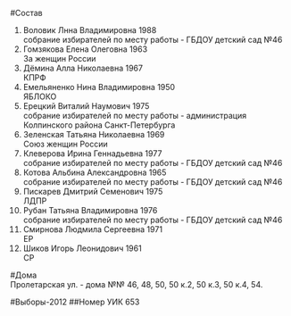 #Состав
1. Воловик Лнна Владимировна 1988   
    собрание избирателей по месту работы - ГБДОУ детский сад №46
2. Гомзякова Елена Олеговна 1963   
    За женщин России
3. Дёмина Алла Николаевна 1967   
    КПРФ
4. Емельяненко Нина Владимировна 1950   
    ЯБЛОКО
5. Ерецкий Виталий Наумович 1975   
    собрание избирателей по месту работы - администрация Колпинского района Санкт-Петербурга
6. Зеленская Татьяна Николаевна 1969   
    Союз женщин России
7. Клеверова Ирина Геннадьевна 1977   
    собрание избирателей по месту работы - ГБДОУ детский сад №46
8. Котова Альбина Александровна 1965   
    собрание избирателей по месту работы - ГБДОУ детский сад №46
9. Пискарев Дмитрий Семенович 1975   
    ЛДПР
10. Рубан Татьяна Владимировна 1976   
    собрание избирателей по месту работы - ГБДОУ детский сад №46
11. Смирнова Людмила Сергеевна 1971   
    ЕР
12. Шиков Игорь Леонидович 1961   
    СР

#Дома  
Пролетарская ул. - дома №№ 46, 48, 50, 50 к.2, 50 к.З, 50 к.4, 54.

#Выборы-2012
##Номер УИК
653
